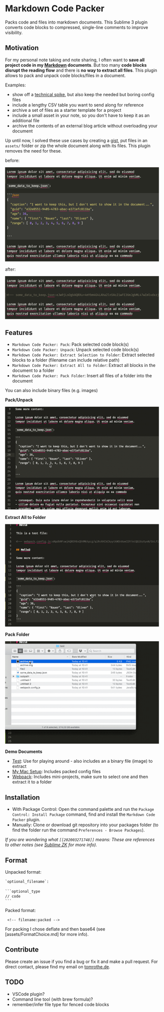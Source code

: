 # Markdown Code Packer

Packs code and files into markdown documents.
This Sublime 3 plugin converts code blocks to compressed, single-line comments to improve visibility.

## Motivation

For my personal note taking and note sharing, I often want to **save all project code in my [Markdown](https://daringfireball.net/projects/markdown/) documents**.
But too many **code blocks disrupt the reading flow** and there is **no way to extract all files**.
This plugin allows to pack and unpack code blocks/files in a document.

Examples:

- show off a [technical spike](https://en.wikipedia.org/wiki/Spike_(software_development)), but also keep the needed but boring config files
- include a lengthy CSV table you want to send along for reference
- archive a set of files as a starter template for a project
- include a small asset in your note, so you don't have to keep it as an additional file
- archive the contents of an external blog article without overloading your document

Up until now, I solved these use cases by creating a [gist](https://gist.github.com/), put files in an `assets/` folder or zip the whole document along with its files.
This plugin removes the need for these.

before:

![uncompressed code block](assets/before.png)

after:

![packed content](assets/after.png)

## Features

- `Markdown Code Packer: Pack`: Pack selected code block(s)
- `Markdown Code Packer: Unpack`: Unpack selected code block(s)
- `Markdown Code Packer: Extract Selection to Folder`: Extract selected blocks to a folder (filename can include relative path)
- `Markdown Code Packer: Extract All to Folder`: Extract all blocks in the document to a folder
- `Markdown Code Packer: Pack Folder`: Insert all files of a folder into the document

You can also include binary files (e.g. images)

**Pack/Unpack**

![](assets/packunpack.gif)

**Extract All to Folder**

![](assets/extractall.gif)

**Pack Folder**

![](assets/packfolder.gif)

**Demo Documents**

- [Test](demos/Test.md): Use for playing around - also includes an a binary file (image) to extract
- [My Mac Setup](demos/MyMacSetup.md): Includes packed config files
- [Webpack](demos/Webpack.md): Includes mini-projects, make sure to select one and then extract it to a folder

## Installation

- With Package Control: Open the command palette and run the `Package Control: Install Package` command, find and install the `Markdown Code Packer` plugin.
- Manually: Clone or download git repository into your packages folder (to find the folder run the command `Preferences - Browse Packages`).

_If you are wondering what `[[202003271748]]` means: These are references to other notes (see [Sublime ZK](https://github.com/renerocksai/sublime_zk) for more info)._

## Format

Unpacked format:

    `optional_filename`:

    ```optional_type
    // code
    ```

Packed format:

     <!-- filename:packed -->

For packing I chose deflate and then base64 (see [assets/FormatChoice.md] for more info).

## Contribute

Please create an issue if you find a bug or fix it and make a pull request.
For direct contact, please find my email on [tomrothe.de](http://tomrothe.de).

<!-- to generate a new sublime package (for submission to `packagecontrol.io`) use the command `Package Control: Create Package File`. -->

## TODO

- VSCode plugin?
- Command line tool (with brew formula)?
- remember/infer file type for fenced code blocks
